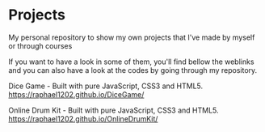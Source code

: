 # Projects
My personal repository to show my own projects that I've made by myself or through courses

If you want to have a look in some of them, you'll find bellow the weblinks and you can also have a look at the codes by going through my repository.

Dice Game - Built with pure JavaScript, CSS3 and HTML5.
https://raphael1202.github.io/DiceGame/

Online Drum Kit - Built with pure JavaScript, CSS3 and HTML5.
https://raphael1202.github.io/OnlineDrumKit/
